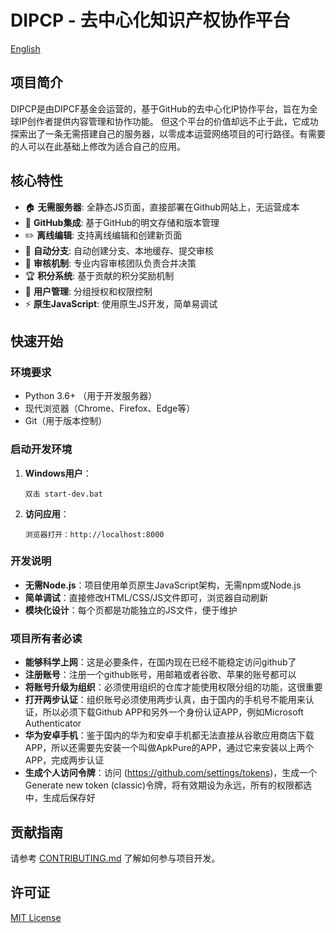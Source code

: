 # DIPCP - 去中心化知识产权协作平台

[English](README.md)

## 项目简介

DIPCP是由DIPCF基金会运营的，基于GitHub的去中心化IP协作平台，旨在为全球IP创作者提供内容管理和协作功能。
但这个平台的价值却远不止于此，它成功探索出了一条无需搭建自己的服务器，以零成本运营网络项目的可行路径。有需要的人可以在此基础上修改为适合自己的应用。

## 核心特性

- 🏠 **无需服务器**: 全静态JS页面，直接部署在Github网站上，无运营成本
- 🔄 **GitHub集成**: 基于GitHub的明文存储和版本管理
- ✏️ **离线编辑**: 支持离线编辑和创建新页面
- 🌿 **自动分支**: 自动创建分支、本地缓存、提交审核
- 👥 **审核机制**: 专业内容审核团队负责合并决策
- 🏆 **积分系统**: 基于贡献的积分奖励机制
- 👤 **用户管理**: 分组授权和权限控制
- ⚡ **原生JavaScript**: 使用原生JS开发，简单易调试


## 快速开始

### 环境要求
- Python 3.6+ （用于开发服务器）
- 现代浏览器（Chrome、Firefox、Edge等）
- Git（用于版本控制）

### 启动开发环境

1. **Windows用户**：
   ```
   双击 start-dev.bat
   ```

2. **访问应用**：
   ```
   浏览器打开：http://localhost:8000
   ```

### 开发说明

- **无需Node.js**：项目使用单页原生JavaScript架构，无需npm或Node.js
- **简单调试**：直接修改HTML/CSS/JS文件即可，浏览器自动刷新
- **模块化设计**：每个页都是功能独立的JS文件，便于维护

### 项目所有者必读

- **能够科学上网**：这是必要条件，在国内现在已经不能稳定访问github了
- **注册账号**：注册一个github账号，用邮箱或者谷歌、苹果的账号都可以
- **将账号升级为组织**：必须使用组织的仓库才能使用权限分组的功能，这很重要
- **打开两步认证**：组织账号必须使用两步认真，由于国内的手机号不能用来认证，所以必须下载Github APP和另外一个身份认证APP，例如Microsoft Authenticator
- **华为安卓手机**：鉴于国内的华为和安卓手机都无法直接从谷歌应用商店下载APP，所以还需要先安装一个叫做ApkPure的APP，通过它来安装以上两个APP，完成两步认证
- **生成个人访问令牌**：访问 (https://github.com/settings/tokens)，生成一个Generate new token (classic)令牌，将有效期设为永远，所有的权限都选中，生成后保存好

## 贡献指南

请参考 [CONTRIBUTING.md](CONTRIBUTING.md) 了解如何参与项目开发。

## 许可证

[MIT License](LICENSE)
